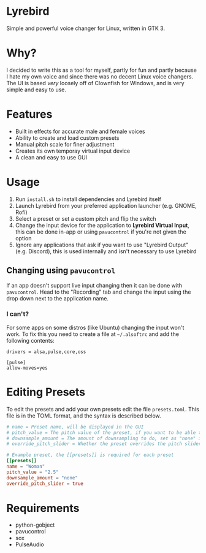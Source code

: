 # Lyrebird
Simple and powerful voice changer for Linux, written in GTK 3.

# Why?
I decided to write this as a tool for myself, partly for fun and partly
because I hate my own voice and since there was no decent Linux voice changers. The UI
is based *very* loosely off of Clownfish for Windows, and is very simple and easy to use.

# Features
- Built in effects for accurate male and female voices
- Ability to create and load custom presets
- Manual pitch scale for finer adjustment
- Creates its own temporay virtual input device
- A clean and easy to use GUI

# Usage
1. Run `install.sh` to install dependencies and Lyrebird itself
2. Launch Lyrebird from your preferred application launcher (e.g. GNOME, Rofi)
3. Select a preset or set a custom pitch and flip the switch
4. Change the input device for the application to **Lyrebird Virtual Input**, this can be done in-app or using `pavucontrol` if you're not given the option
5. Ignore any applications that ask if you want to use "Lyrebird Output" (e.g. Discord), this is used internally and isn't necessary to use Lyrebird

## Changing using `pavucontrol`
If an app doesn't support live input changing then it can be done with `pavucontrol`. Head to the "Recording" tab and change the input using the drop down next to the application name.

### I can't?
For some apps on some distros (like Ubuntu) changing the input won't work. To fix this you need to create a file at `~/.alsoftrc` and add the following contents:

```
drivers = alsa,pulse,core,oss

[pulse]
allow-moves=yes
```

# Editing Presets
To edit the presets and add your own presets edit the file `presets.toml`. This file is in the TOML format,
and the syntax is described below.

```toml
# name = Preset name, will be displayed in the GUI
# pitch_value = The pitch value of the preset, if you want to be able to adjust this use "scale"
# downsample_amount = The amount of downsampling to do, set as "none" if you don't want any
# override_pitch_slider = Whether the preset overrides the pitch slider or not

# Example preset, the [[presets]] is required for each preset
[[presets]]
name = "Woman"
pitch_value = "2.5"
downsample_amount = "none"
override_pitch_slider = true
```

# Requirements
- python-gobject
- pavucontrol
- sox
- PulseAudio